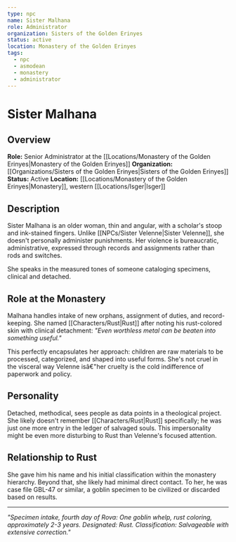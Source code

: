 ```yaml
---
type: npc
name: Sister Malhana
role: Administrator
organization: Sisters of the Golden Erinyes
status: active
location: Monastery of the Golden Erinyes
tags:
  - npc
  - asmodean
  - monastery
  - administrator
---
```


# Sister Malhana

## Overview
**Role:** Senior Administrator at the [[Locations/Monastery of the Golden Erinyes|Monastery of the Golden Erinyes]]
**Organization:** [[Organizations/Sisters of the Golden Erinyes|Sisters of the Golden Erinyes]]
**Status:** Active
**Location:** [[Locations/Monastery of the Golden Erinyes|Monastery]], western [[Locations/Isger|Isger]]

## Description
Sister Malhana is an older woman, thin and angular, with a scholar's stoop and ink-stained fingers. Unlike [[NPCs/Sister Velenne|Sister Velenne]], she doesn't personally administer punishments. Her violence is bureaucratic, administrative, expressed through records and assignments rather than rods and switches.

She speaks in the measured tones of someone cataloging specimens, clinical and detached.

## Role at the Monastery
Malhana handles intake of new orphans, assignment of duties, and record-keeping. She named [[Characters/Rust|Rust]] after noting his rust-colored skin with clinical detachment: *"Even worthless metal can be beaten into something useful."*

This perfectly encapsulates her approach: children are raw materials to be processed, categorized, and shaped into useful forms. She's not cruel in the visceral way Velenne isâ€"her cruelty is the cold indifference of paperwork and policy.

## Personality
Detached, methodical, sees people as data points in a theological project. She likely doesn't remember [[Characters/Rust|Rust]] specifically; he was just one more entry in the ledger of salvaged souls. This impersonality might be even more disturbing to Rust than Velenne's focused attention.

## Relationship to Rust
She gave him his name and his initial classification within the monastery hierarchy. Beyond that, she likely had minimal direct contact. To her, he was case file GBL-47 or similar, a goblin specimen to be civilized or discarded based on results.

---
*"Specimen intake, fourth day of Rova: One goblin whelp, rust coloring, approximately 2-3 years. Designated: Rust. Classification: Salvageable with extensive correction."*